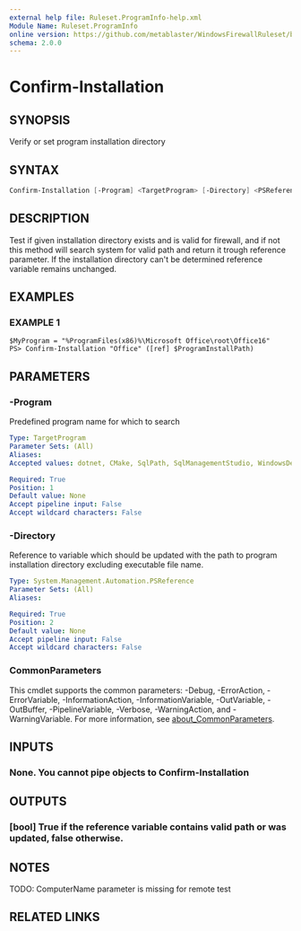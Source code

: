 ```yaml
---
external help file: Ruleset.ProgramInfo-help.xml
Module Name: Ruleset.ProgramInfo
online version: https://github.com/metablaster/WindowsFirewallRuleset/blob/master/Modules/Ruleset.ProgramInfo/Help/en-US/Confirm-Installation.md
schema: 2.0.0
---
```


# Confirm-Installation

## SYNOPSIS

Verify or set program installation directory

## SYNTAX

```powershell
Confirm-Installation [-Program] <TargetProgram> [-Directory] <PSReference> [<CommonParameters>]
```

## DESCRIPTION

Test if given installation directory exists and is valid for firewall, and if not this method will
search system for valid path and return it trough reference parameter.
If the installation directory can't be determined reference variable remains unchanged.

## EXAMPLES

### EXAMPLE 1

```
$MyProgram = "%ProgramFiles(x86)%\Microsoft Office\root\Office16"
PS> Confirm-Installation "Office" ([ref] $ProgramInstallPath)
```

## PARAMETERS

### -Program

Predefined program name for which to search

```yaml
Type: TargetProgram
Parameter Sets: (All)
Aliases:
Accepted values: dotnet, CMake, SqlPath, SqlManagementStudio, WindowsDefender, NuGet, NETFramework, vcpkg, SysInternals, WindowsKits, WebPlatform, XTU, Chocolatey, ArenaChess, GoogleDrive, RivaTuner, Incredibuild, MetaTrader, RealWorld, qBittorrent, OpenTTD, EveOnline, DemiseOfNations, CounterStrikeGO, PinballArcade, JavaUpdate, JavaRuntime, AdobeARM, AdobeReader, AdobeAcrobat, LoLGame, FileZilla, PathOfExile, HWMonitor, CPUZ, MSIAfterburner, GPG, OBSStudio, PasswordSafe, Greenshot, DnsCrypt, OpenSSH, PowerShellCore64, PowerShell64, PowerShell86, OneDrive, HelpViewer, VSCode, MicrosoftOffice, TeamViewer, EdgeChromium, Chrome, Firefox, Yandex, Tor, uTorrent, Thuderbird, Steam, Nvidia64, Nvidia86, GeForceExperience, WarThunder, PokerStars, VisualStudio, VisualStudioInstaller, MSYS2, Git, GitHubDesktop, EpicGames, UnrealEngine, BingWallpaper

Required: True
Position: 1
Default value: None
Accept pipeline input: False
Accept wildcard characters: False
```

### -Directory

Reference to variable which should be updated with the path to program installation directory
excluding executable file name.

```yaml
Type: System.Management.Automation.PSReference
Parameter Sets: (All)
Aliases:

Required: True
Position: 2
Default value: None
Accept pipeline input: False
Accept wildcard characters: False
```

### CommonParameters

This cmdlet supports the common parameters: -Debug, -ErrorAction, -ErrorVariable, -InformationAction, -InformationVariable, -OutVariable, -OutBuffer, -PipelineVariable, -Verbose, -WarningAction, and -WarningVariable. For more information, see [about_CommonParameters](http://go.microsoft.com/fwlink/?LinkID=113216).

## INPUTS

### None. You cannot pipe objects to Confirm-Installation

## OUTPUTS

### [bool] True if the reference variable contains valid path or was updated, false otherwise.

## NOTES

TODO: ComputerName parameter is missing for remote test

## RELATED LINKS
